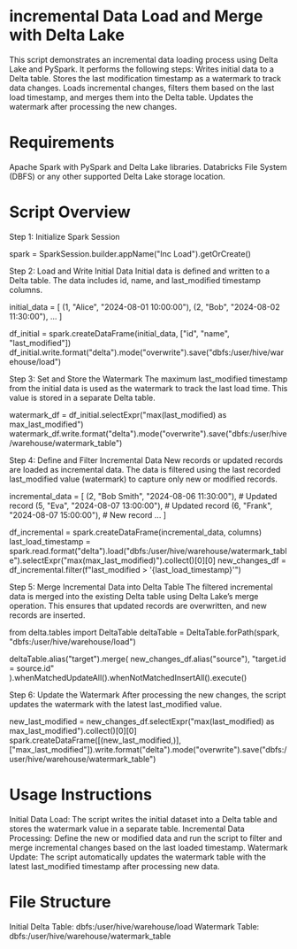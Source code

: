 # incremental Data Load and Merge with Delta Lake
This script demonstrates an incremental data loading process using Delta Lake and PySpark. It performs the following steps:
Writes initial data to a Delta table.
Stores the last modification timestamp as a watermark to track data changes.
Loads incremental changes, filters them based on the last load timestamp, and merges them into the Delta table.
Updates the watermark after processing the new changes.
# Requirements
Apache Spark with PySpark and Delta Lake libraries.
Databricks File System (DBFS) or any other supported Delta Lake storage location.

# Script Overview
Step 1: Initialize Spark Session

spark = SparkSession.builder.appName("Inc Load").getOrCreate()

Step 2: Load and Write Initial Data
Initial data is defined and written to a Delta table. The data includes id, name, and last_modified timestamp columns.

initial_data = [
    (1, "Alice", "2024-08-01 10:00:00"),
    (2, "Bob", "2024-08-02 11:30:00"),
    ...
]

df_initial = spark.createDataFrame(initial_data, ["id", "name", "last_modified"])
df_initial.write.format("delta").mode("overwrite").save("dbfs:/user/hive/warehouse/load")

Step 3: Set and Store the Watermark
The maximum last_modified timestamp from the initial data is used as the watermark to track the last load time. This value is stored in a separate Delta table.

watermark_df = df_initial.selectExpr("max(last_modified) as max_last_modified")
watermark_df.write.format("delta").mode("overwrite").save("dbfs:/user/hive/warehouse/watermark_table")

Step 4: Define and Filter Incremental Data
New records or updated records are loaded as incremental data. The data is filtered using the last recorded last_modified value (watermark) to capture only new or modified records.

incremental_data = [
    (2, "Bob Smith", "2024-08-06 11:30:00"),  # Updated record
    (5, "Eva", "2024-08-07 13:00:00"),        # Updated record
    (6, "Frank", "2024-08-07 15:00:00"),      # New record
    ...
]

df_incremental = spark.createDataFrame(incremental_data, columns)
last_load_timestamp = spark.read.format("delta").load("dbfs:/user/hive/warehouse/watermark_table").selectExpr("max(max_last_modified)").collect()[0][0]
new_changes_df = df_incremental.filter(f"last_modified > '{last_load_timestamp}'")

Step 5: Merge Incremental Data into Delta Table
The filtered incremental data is merged into the existing Delta table using Delta Lake’s merge operation. This ensures that updated records are overwritten, and new records are inserted.

from delta.tables import DeltaTable
deltaTable = DeltaTable.forPath(spark, "dbfs:/user/hive/warehouse/load")

deltaTable.alias("target").merge(
    new_changes_df.alias("source"),
    "target.id = source.id"
).whenMatchedUpdateAll().whenNotMatchedInsertAll().execute()

Step 6: Update the Watermark
After processing the new changes, the script updates the watermark with the latest last_modified value.

new_last_modified = new_changes_df.selectExpr("max(last_modified) as max_last_modified").collect()[0][0]
spark.createDataFrame([(new_last_modified,)], ["max_last_modified"]).write.format("delta").mode("overwrite").save("dbfs:/user/hive/warehouse/watermark_table")

# Usage Instructions
Initial Data Load: The script writes the initial dataset into a Delta table and stores the watermark value in a separate table.
Incremental Data Processing: Define the new or modified data and run the script to filter and merge incremental changes based on the last loaded timestamp.
Watermark Update: The script automatically updates the watermark table with the latest last_modified timestamp after processing new data.
# File Structure
Initial Delta Table: dbfs:/user/hive/warehouse/load
Watermark Table: dbfs:/user/hive/warehouse/watermark_table
